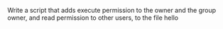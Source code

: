  Write a script that adds execute permission to the owner and the group owner, and read permission to other users, to the file hello
